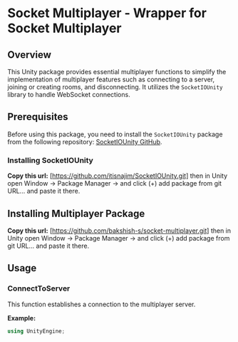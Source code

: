 # Socket Multiplayer - Wrapper for Socket Multiplayer

## Overview

This Unity package provides essential multiplayer functions to simplify the implementation of multiplayer features such as connecting to a server, joining or creating rooms, and disconnecting. It utilizes the `SocketIOUnity` library to handle WebSocket connections.

## Prerequisites

Before using this package, you need to install the `SocketIOUnity` package from the following repository: [SocketIOUnity GitHub](https://github.com/itisnajim/SocketIOUnity/tree/main).

### Installing SocketIOUnity

**Copy this url:**
[https://github.com/itisnajim/SocketIOUnity.git] then in Unity open Window -> Package Manager -> and click (+) add package from git URL... and paste it there.

## Installing Multiplayer Package

**Copy this url:**
[https://github.com/bakshish-s/socket-multiplayer.git] then in Unity open Window -> Package Manager -> and click (+) add package from git URL... and paste it there.


## Usage

### ConnectToServer

This function establishes a connection to the multiplayer server.

**Example:**

```csharp
using UnityEngine;


